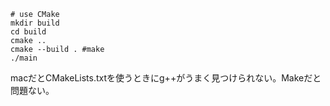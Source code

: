```
# use CMake
mkdir build 
cd build
cmake ..
cmake --build . #make
./main
```

macだとCMakeLists.txtを使うときにg++がうまく見つけられない。Makeだと問題ない。
